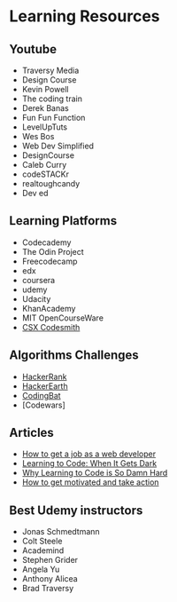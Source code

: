 # Learning Resources

## Youtube

- Traversy Media
- Design Course
- Kevin Powell
- The coding train
- Derek Banas
- Fun Fun Function
- LevelUpTuts
- Wes Bos
- Web Dev Simplified
- DesignCourse
- Caleb Curry
- codeSTACKr
- realtoughcandy
- Dev ed

## Learning Platforms

- Codecademy
- The Odin Project
- Freecodecamp
- edx
- coursera
- udemy
- Udacity
- KhanAcademy
- MIT OpenCourseWare
- [CSX Codesmith](https://csx.codesmith.io/)

## Algorithms Challenges

- [HackerRank](https://www.hackerrank.com/)
- [HackerEarth](https://www.hackerearth.com/)
- [CodingBat](https://codingbat.com/java)
- [Codewars]

## Articles

- [How to get a job as a web developer](https://web.archive.org/web/20160925155912/http://www.happybearsoftware.com/how-to-get-a-programmer-job.html)
- [Learning to Code: When It Gets Dark](https://www.freecodecamp.org/news/learning-to-code-when-it-gets-dark-e485edfb58fd/)
- [Why Learning to Code is So Damn Hard](https://www.thinkful.com/blog/why-learning-to-code-is-so-damn-hard/)
- [How to get motivated and take action](https://markmanson.net/how-to-get-motivated)

## Best Udemy instructors

- Jonas Schmedtmann
- Colt Steele
- Academind
- Stephen Grider
- Angela Yu
- Anthony Alicea
- Brad Traversy

